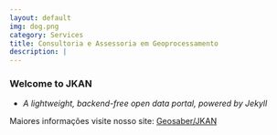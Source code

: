 ```yaml
---
layout: default
img: dog.png
category: Services
title: Consultoria e Assessoria em Geoprocessamento
description: |
---
```

### Welcome to JKAN
  - *A lightweight, backend-free open data portal, powered by Jekyll*

  Maiores informações visite nosso site: [Geosaber/JKAN](https://geosaber.gitlab.io/jkan)